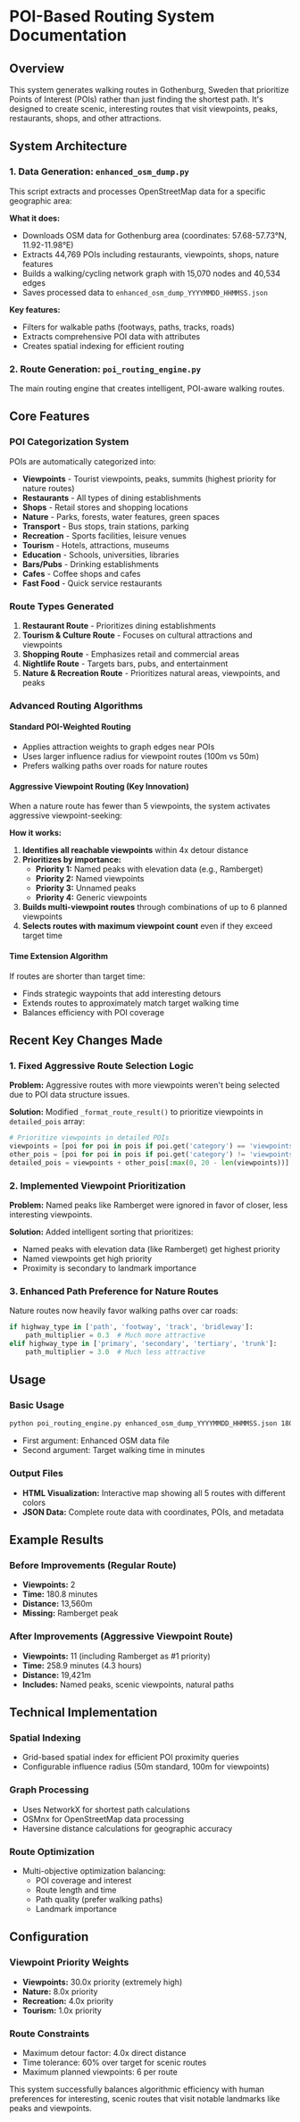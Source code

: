 # POI-Based Routing System Documentation

## Overview

This system generates walking routes in Gothenburg, Sweden that prioritize Points of Interest (POIs) rather than just finding the shortest path. It's designed to create scenic, interesting routes that visit viewpoints, peaks, restaurants, shops, and other attractions.

## System Architecture

### 1. Data Generation: `enhanced_osm_dump.py`

This script extracts and processes OpenStreetMap data for a specific geographic area:

**What it does:**
- Downloads OSM data for Gothenburg area (coordinates: 57.68-57.73°N, 11.92-11.98°E)
- Extracts 44,769 POIs including restaurants, viewpoints, shops, nature features
- Builds a walking/cycling network graph with 15,070 nodes and 40,534 edges
- Saves processed data to `enhanced_osm_dump_YYYYMMDD_HHMMSS.json`

**Key features:**
- Filters for walkable paths (footways, paths, tracks, roads)
- Extracts comprehensive POI data with attributes
- Creates spatial indexing for efficient routing

### 2. Route Generation: `poi_routing_engine.py`

The main routing engine that creates intelligent, POI-aware walking routes.

## Core Features

### POI Categorization System

POIs are automatically categorized into:
- **Viewpoints** - Tourist viewpoints, peaks, summits (highest priority for nature routes)
- **Restaurants** - All types of dining establishments  
- **Shops** - Retail stores and shopping locations
- **Nature** - Parks, forests, water features, green spaces
- **Transport** - Bus stops, train stations, parking
- **Recreation** - Sports facilities, leisure venues
- **Tourism** - Hotels, attractions, museums
- **Education** - Schools, universities, libraries
- **Bars/Pubs** - Drinking establishments
- **Cafes** - Coffee shops and cafes
- **Fast Food** - Quick service restaurants

### Route Types Generated

1. **Restaurant Route** - Prioritizes dining establishments
2. **Tourism & Culture Route** - Focuses on cultural attractions and viewpoints
3. **Shopping Route** - Emphasizes retail and commercial areas
4. **Nightlife Route** - Targets bars, pubs, and entertainment
5. **Nature & Recreation Route** - Prioritizes natural areas, viewpoints, and peaks

### Advanced Routing Algorithms

#### Standard POI-Weighted Routing
- Applies attraction weights to graph edges near POIs
- Uses larger influence radius for viewpoint routes (100m vs 50m)
- Prefers walking paths over roads for nature routes

#### Aggressive Viewpoint Routing (Key Innovation)
When a nature route has fewer than 5 viewpoints, the system activates aggressive viewpoint-seeking:

**How it works:**
1. **Identifies all reachable viewpoints** within 4x detour distance
2. **Prioritizes by importance:**
   - **Priority 1:** Named peaks with elevation data (e.g., Ramberget)
   - **Priority 2:** Named viewpoints 
   - **Priority 3:** Unnamed peaks
   - **Priority 4:** Generic viewpoints
3. **Builds multi-viewpoint routes** through combinations of up to 6 planned viewpoints
4. **Selects routes with maximum viewpoint count** even if they exceed target time

#### Time Extension Algorithm
If routes are shorter than target time:
- Finds strategic waypoints that add interesting detours
- Extends routes to approximately match target walking time
- Balances efficiency with POI coverage

## Recent Key Changes Made

### 1. Fixed Aggressive Route Selection Logic
**Problem:** Aggressive routes with more viewpoints weren't being selected due to POI data structure issues.

**Solution:** Modified `_format_route_result()` to prioritize viewpoints in `detailed_pois` array:
```python
# Prioritize viewpoints in detailed POIs
viewpoints = [poi for poi in pois if poi.get('category') == 'viewpoints']
other_pois = [poi for poi in pois if poi.get('category') != 'viewpoints']
detailed_pois = viewpoints + other_pois[:max(0, 20 - len(viewpoints))]
```

### 2. Implemented Viewpoint Prioritization
**Problem:** Named peaks like Ramberget were ignored in favor of closer, less interesting viewpoints.

**Solution:** Added intelligent sorting that prioritizes:
- Named peaks with elevation data (like Ramberget) get highest priority
- Named viewpoints get high priority  
- Proximity is secondary to landmark importance

### 3. Enhanced Path Preference for Nature Routes
Nature routes now heavily favor walking paths over car roads:
```python
if highway_type in ['path', 'footway', 'track', 'bridleway']:
    path_multiplier = 0.3  # Much more attractive
elif highway_type in ['primary', 'secondary', 'tertiary', 'trunk']:
    path_multiplier = 3.0  # Much less attractive
```

## Usage

### Basic Usage
```bash
python poi_routing_engine.py enhanced_osm_dump_YYYYMMDD_HHMMSS.json 180
```
- First argument: Enhanced OSM data file
- Second argument: Target walking time in minutes

### Output Files
- **HTML Visualization:** Interactive map showing all 5 routes with different colors
- **JSON Data:** Complete route data with coordinates, POIs, and metadata

## Example Results

### Before Improvements (Regular Route)
- **Viewpoints:** 2
- **Time:** 180.8 minutes
- **Distance:** 13,560m
- **Missing:** Ramberget peak

### After Improvements (Aggressive Viewpoint Route)
- **Viewpoints:** 11 (including Ramberget as #1 priority)
- **Time:** 258.9 minutes (4.3 hours)
- **Distance:** 19,421m
- **Includes:** Named peaks, scenic viewpoints, natural paths

## Technical Implementation

### Spatial Indexing
- Grid-based spatial index for efficient POI proximity queries
- Configurable influence radius (50m standard, 100m for viewpoints)

### Graph Processing
- Uses NetworkX for shortest path calculations
- OSMnx for OpenStreetMap data processing
- Haversine distance calculations for geographic accuracy

### Route Optimization
- Multi-objective optimization balancing:
  - POI coverage and interest
  - Route length and time
  - Path quality (prefer walking paths)
  - Landmark importance

## Configuration

### Viewpoint Priority Weights
- **Viewpoints:** 30.0x priority (extremely high)
- **Nature:** 8.0x priority
- **Recreation:** 4.0x priority
- **Tourism:** 1.0x priority

### Route Constraints
- Maximum detour factor: 4.0x direct distance
- Time tolerance: 60% over target for scenic routes
- Maximum planned viewpoints: 6 per route

This system successfully balances algorithmic efficiency with human preferences for interesting, scenic routes that visit notable landmarks like peaks and viewpoints.